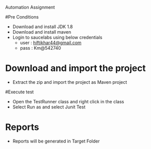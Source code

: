 Automation Assignment

#Pre Conditions

* Download and install JDK 1.8
* Download and install maven
* Login to saucelabs using below credentials
  * user : hiftikhar44@gmail.com
  * pass : Km@542740

# Download and import the project
* Extract the zip and import the project as Maven project

#Execute test
* Open the TestRunner class and right click in the class
* Select Run as and select Junit Test

# Reports

* Reports will be generated in Target Folder